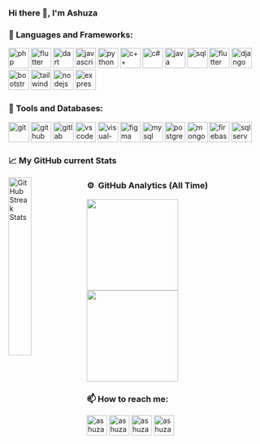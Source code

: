 ### Hi there 👋, I'm Ashuza

### 🧰 Languages and Frameworks:

<p>
<img src="https://img.icons8.com/color/48/000000/php.png" alt="php" width="40" height="40"/>
<img src="https://img.icons8.com/color/48/000000/flutter.png" alt="flutter" width="40" height="40"/>
<img src="https://img.icons8.com/color/48/000000/dart.png" alt="dart" width="40" height="40"/>
<img src="https://img.icons8.com/color/48/000000/javascript.png" alt="javascript" width="40" height="40"/>
<img src="https://img.icons8.com/color/48/000000/python.png" alt="python" width="40" height="40"/>
<img src="https://img.icons8.com/color/48/000000/c-plus-plus-logo.png" alt="c++" width="40" height="40"/>
<img src="https://img.icons8.com/color/48/000000/c-sharp-logo.png" alt="c#" width="40" height="40"/>
<img src="https://img.icons8.com/color/48/000000/java-coffee-cup-logo.png" alt="java" width="40" height="40"/>
<img src="https://img.icons8.com/color/48/000000/sql.png" alt="sql" width="40" height="40"/>
<img src="https://img.icons8.com/color/48/000000/flutter.png" alt="flutter" width="40" height="40"/>
<img src="https://img.icons8.com/color/48/000000/django.png" alt="django" width="40" height="40"/>
<img src="https://img.icons8.com/color/48/000000/bootstrap.png" alt="bootstrap" width="40" height="40"/>
<img src="https://img.icons8.com/color/48/000000/tailwindcss.png" alt="tailwindcss" width="40" height="40"/>
<img src="https://img.icons8.com/color/48/000000/nodejs.png" alt="nodejs" width="40" height="40"/>
<img src="https://img.icons8.com/color/48/000000/express.png" alt="express" width="40" height="40"/>
</p>

### 🧰 Tools and Databases:

<p>
<img src="https://img.icons8.com/color/48/000000/git.png" alt="git" width="40" height="40"/>
<img src="https://img.icons8.com/color/48/000000/github.png" alt="github" width="40" height="40"/>
<img src="https://img.icons8.com/color/48/000000/gitlab.png" alt="gitlab" width="40" height="40"/>
<img src="https://img.icons8.com/color/48/000000/visual-studio-code-2019.png" alt="vscode" width="40" height="40"/>
<img src="https://img.icons8.com/color/48/000000/visual-studio.png" alt="visual-studio" width="40" height="40"/>
<img src="https://img.icons8.com/color/48/000000/figma--v1.png" alt="figma" width="40" height="40"/>
<img src="https://img.icons8.com/color/48/000000/mysql-logo.png" alt="mysql" width="40" height="40"/>
<img src="https://img.icons8.com/color/48/000000/postgreesql.png" alt="postgresql" width="40" height="40"/>
<img src="https://img.icons8.com/color/48/000000/mongodb.png" alt="mongodb" width="40" height="40"/>
<img src="https://img.icons8.com/color/48/000000/firebase.png" alt="firebase" width="40" height="40"/>
<img src="https://img.icons8.com/color/48/000000/microsoft-sql-server.png" alt="sql server" width="40" height="40"/>
</p>

### 📈 My GitHub current Stats

<p> 
<!-- <img src="https://github-readme-stats.vercel.app/api?username=AshDest&show_icons=true&theme=gotham" alt="ashuza" /> -->
<img
    width="30%"
    align="left"
    alt="GitHub Streak Stats"
    src="https://github-readme-streak-stats.herokuapp.com/?user=AshDest&theme=radical&date_format=j%20M%5B%20Y%5D&currStreakLabel=6FDA44&fire=6FDA44&ring=6FDA44"
  />
<!-- <img src="https://github-readme-stats.vercel.app/api/top-langs/?username=AshDest&langs_count=10&theme=gotham&layout=compact" alt="ashuza" /> -->
</p>

### ⚙️ &nbsp;GitHub Analytics (All Time)

<p align="left">
<a href="https://github.com/AshDest">
  <img height="180em" src="https://github-readme-stats-eight-theta.vercel.app/api?username=AshDest&show_icons=true&theme=algolia&include_all_commits=true&count_private=true+count_public=true"/>
</a>
<!-- days no stop commits -->
<a href="https://github.com/AshDest">
  <img height="180em" src="https://github-readme-stats-eight-theta.vercel.app/api/top-langs/?username=AshDest&layout=compact&langs_count=8&theme=algolia"/>
</a>
</p>

### 📫 How to reach me:

<p>
<a href="https://twitter.com/ashuza_destin" target="blank"><img src="https://img.icons8.com/fluent/48/000000/twitter.png" alt="ashuza1" height="40" width="40" /></a>
<a href="https://www.linkedin.com/in/destin-ashuza-b826ab185" target="blank"><img src="https://img.icons8.com/color/48/000000/linkedin.png" alt="ashuza" height="40" width="40" /></a>
<a href="https://www.facebook.com/destin.ashuzamaheshe" target="blank"><img src="https://img.icons8.com/fluent/48/000000/facebook-new.png" alt="ashuza1" height="40" width="40" /></a>
<a href="https://www.instagram.com/ashuza_dest" target="blank"><img src="https://img.icons8.com/fluent/48/000000/instagram-new.png" alt="ashuza_dest" height="40" width="40" /></a>
</p>
